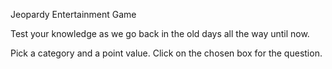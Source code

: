 Jeopardy Entertainment Game

Test your knowledge as we go back in the old days all the way until now. 


Pick a category and a point value.
Click on the chosen box for the question.